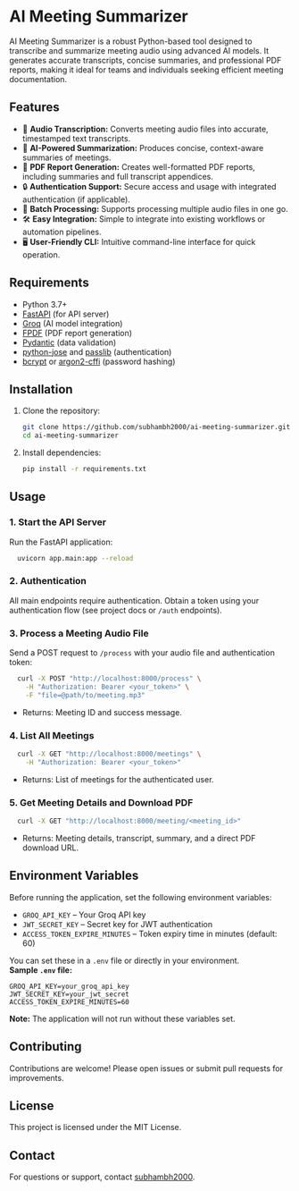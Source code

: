 # AI Meeting Summarizer

AI Meeting Summarizer is a robust Python-based tool designed to transcribe and summarize meeting audio using advanced AI
models. It generates accurate transcripts, concise summaries, and professional PDF reports, making it ideal for teams
and individuals seeking efficient meeting documentation.

## Features

- 🎤 **Audio Transcription:** Converts meeting audio files into accurate, timestamped text transcripts.
- 📝 **AI-Powered Summarization:** Produces concise, context-aware summaries of meetings.
- 📄 **PDF Report Generation:** Creates well-formatted PDF reports, including summaries and full transcript appendices.
- 🔒 **Authentication Support:** Secure access and usage with integrated authentication (if applicable).
- 📂 **Batch Processing:** Supports processing multiple audio files in one go.
- 🛠️ **Easy Integration:** Simple to integrate into existing workflows or automation pipelines.
- 🖥️ **User-Friendly CLI:** Intuitive command-line interface for quick operation.

## Requirements

- Python 3.7+
- [FastAPI](https://fastapi.tiangolo.com/) (for API server)
- [Groq](https://pypi.org/project/groq/) (AI model integration)
- [FPDF](https://pyfpdf.github.io/fpdf2/) (PDF report generation)
- [Pydantic](https://docs.pydantic.dev/) (data validation)
- [python-jose](https://python-jose.readthedocs.io/) and [passlib](https://passlib.readthedocs.io/) (authentication)
- [bcrypt](https://pypi.org/project/bcrypt/) or [argon2-cffi](https://pypi.org/project/argon2-cffi/) (password hashing)

## Installation

1. Clone the repository:
   ```sh
   git clone https://github.com/subhambh2000/ai-meeting-summarizer.git
   cd ai-meeting-summarizer
   ```
2. Install dependencies:
   ```sh
   pip install -r requirements.txt
   ```

## Usage

### 1. Start the API Server

Run the FastAPI application:

```sh
  uvicorn app.main:app --reload
```

### 2. Authentication

All main endpoints require authentication. Obtain a token using your authentication flow (see project docs or `/auth`
endpoints).

### 3. Process a Meeting Audio File

Send a POST request to `/process` with your audio file and authentication token:

```sh
  curl -X POST "http://localhost:8000/process" \
    -H "Authorization: Bearer <your_token>" \
    -F "file=@path/to/meeting.mp3"
```

- Returns: Meeting ID and success message.

### 4. List All Meetings

```sh
  curl -X GET "http://localhost:8000/meetings" \
    -H "Authorization: Bearer <your_token>"
```

- Returns: List of meetings for the authenticated user.

### 5. Get Meeting Details and Download PDF

```sh
  curl -X GET "http://localhost:8000/meeting/<meeting_id>"
```

- Returns: Meeting details, transcript, summary, and a direct PDF download URL.

## Environment Variables

Before running the application, set the following environment variables:

- `GROQ_API_KEY` – Your Groq API key
- `JWT_SECRET_KEY` – Secret key for JWT authentication
- `ACCESS_TOKEN_EXPIRE_MINUTES` – Token expiry time in minutes (default: 60)

You can set these in a `.env` file or directly in your environment.  
**Sample `.env` file:**

```env
GROQ_API_KEY=your_groq_api_key
JWT_SECRET_KEY=your_jwt_secret
ACCESS_TOKEN_EXPIRE_MINUTES=60
```

**Note:** The application will not run without these variables set.

## Contributing

Contributions are welcome! Please open issues or submit pull requests for improvements.

## License

This project is licensed under the MIT License.

## Contact

For questions or support, contact [subhambh2000](https://github.com/subhambh2000).
